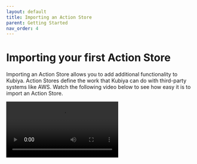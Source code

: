 ```yaml
---
layout: default
title: Importing an Action Store
parent: Getting Started
nav_order: 4
---
```

# Importing your first Action Store

Importing an Action Store allows you to add additional functionality to Kubiya.  Action Stores define the work that Kubiya can do with third-party systems like AWS.  Watch the following video below to see how easy it is to import an Action Store.

<video src="videos/action-store-add.mp4" controls="controls" style="max-width: 730px;" ></video>